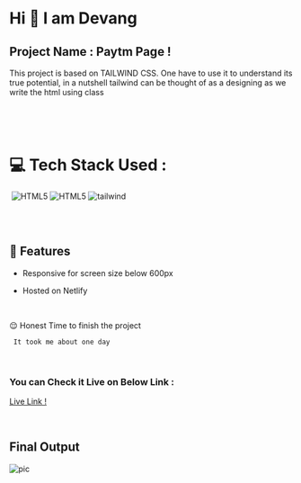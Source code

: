 # Hi 👋 I am Devang 
 


## Project Name : **Paytm Page !**

 
This project is based on TAILWIND CSS. One have to use it to understand its true potential, in a nutshell tailwind can be thought of as a   designing as we write the html using class 

</br>

​

# 💻 Tech Stack Used :

​
![HTML5](https://img.shields.io/badge/-Html-red)
![HTML5](https://img.shields.io/badge/html5-%23E34F26.svg?style=for-the-badge&logo=html5&logoColor=white)
![tailwind](https://img.shields.io/badge/-Tailwind-blue) 

</br>
​

## 📝 Features

- Responsive for screen size below 600px

- Hosted on Netlify

</br>

😌 Honest Time to finish the project

     It took me about one day

</br>

### You can Check it Live on Below Link :


[Live Link !](https://paytmm-clone.netlify.app/)

</br>

##  Final Output

![pic](./pic.png)
</br>



​

